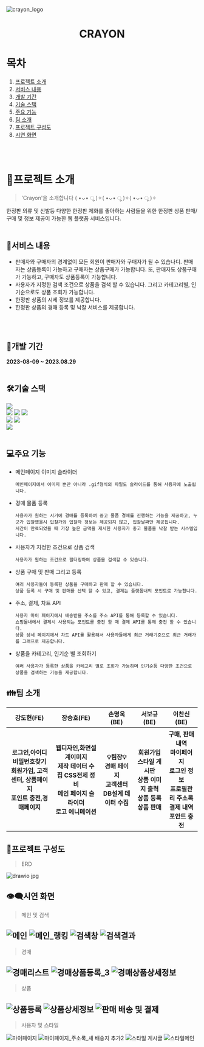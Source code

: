 ![crayon_logo](https://github.com/wuuuugi/shopping/assets/137017155/fff55294-d8ef-4f0b-805d-0bbda4a85ba3)
<div style="text-align: center;"><h1>CRAYON</h1></div>

# 목차
1. [프로젝트 소개](#프로젝트-소개)
2. [서비스 내용](#서비스-내용)
3. [개발 기간](#개발-기간)
4. [기술 스택](#기술-스택)
5. [주요 기능](#주요-기능)
6. [팀 소개](#팀-소개)
7. [프로젝트 구성도](#프로젝트-구성도)
8. [시연 화면](#시연-화면)
<br>
<br>

# 📖프로젝트 소개

> 'Crayon'을 소개합니다 ( •⌄• ू )✧( •⌄• ू )✧( •⌄• ू )✧
> 
한정판 의류 및 신발등 다양한 한정판 제화를 좋아하는 사람들을 위한 한정판 상품 판매/구매 및 정보 제공이 가능한 웹 플랫폼 서비스입니다.
<br>
<br>

## 📜서비스 내용

- 판매자와 구매자의 경계없이 모든 회원이 판매자와 구매자가 될 수 있습나디. 판매자는 상품등록이 가능하고 구매자는 상품구매가 가능합니다. 또, 판매자도 상품구매가 가능하고, 구매자도 상품등록이 가능합니다.
- 사용자가 지정한 검색 조건으로 상품을 검색 할 수 있습니다. 그리고 카테고리별, 인기순으로도 상품 조회가 가능합니다.
- 한정판 상품의 시세 정보를 제공합니다.
- 한정판 상품의 경매 등록 및 낙찰 서비스를 제공합니다.
<br>
<br>

## 📆개발 기간 
<b>2023-08-09 ~ 2023.08.29</b>
<br>
<br>


## 🛠기술 스택

<div><img src="https://img.shields.io/badge/Spring Boot-6DB33F?style=for-the-badge&logo=Spring Boot&logoColor=white"></div>
<div><img src="https://img.shields.io/badge/HTML-0175C2?style=for-the-badge&logo=dart&logoColor=white"> <img src="https://img.shields.io/badge/CSS-1572B6?style=for-the-badge&logo=CSS3&logoColor=white">  <img src="https://img.shields.io/badge/Java Script-F7DF1E?style=for-the-badge&logo=JavaScript&logoColor=white"></div>
<div><img src="https://img.shields.io/badge/Vue.js-4FC08D?style=for-the-badge&logo=Vue.js&logoColor=white">  <img src="https://img.shields.io/badge/jQuery-0769AD?style=for-the-badge&logo=jQuery&logoColor=white"></div>
<img src="https://img.shields.io/badge/MySQL-4479A1?style=for-the-badge&logo=MySQL&logoColor=white">
<br>
<br>

## 💻주요 기능
- 메인페이지 이미지 슬라이더
  ```
  메인페이지에서 이미지 뿐만 아니라 .gif형식의 파일도 슬라이드를 통해 사용자에 노출됩니다.
  ```
- 경매 물품 등록
  ```
  사용자가 원하는 시기에 경매를 등록하여 중고 물품 경매를 진행하는 기능을 제공하고, 누군가 입찰했을시 입찰가와 입찰자 정보는 제공되지 않고, 입찰날짜만 제공됩니다.
  시간이 만료되었을 때 가장 높은 금액을 제시한 사용자가 중고 물품을 낙찰 받는 시스템입니다.
  ```
- 사용자가 지정한 조건으로 상품 검색
  ```
  사용자가 원하는 조건으로 필터링하여 상품을 검색할 수 있습니다.
  ```
- 상품 구매 및 판매 그리고 등록
  ```
  여러 사용자들이 등록한 상품을 구매하고 판매 할 수 있습니다.
  상품 등록 시 구매 및 판매를 선택 할 수 있고, 결제는 플랫폼내의 포인트로 가능합니다.
  ```
- 주소, 결제, 차트 API
  ```
  사용자 마이 페이지에서 배송받을 주소를 주소 API를 통해 등록할 수 있습니다.
  쇼핑몰내에서 결제시 사용되는 포인트를 충전 할 때 결제 API를 통해 충전 할 수 있습니다.
  상품 상세 페이지에서 차트 API를 활용해서 사용자들에게 최근 거래기준으로 최근 거래가를 그래프로 제공합니다.
  ```
- 상품을 카테고리, 인기순 별 조회하기
  ```
  여러 사용자가 등록한 상품을 카테고리 별로 조회가 가능하며 인기순등 다양한 조건으로 상품을 검색하는 기능을 제공합니다.
  ```
## 👪팀 소개
<table>
  <tr>
    <th>강도현(FE)</th>
    <th>장승호(FE)</th>
    <th>손명욱(BE)</th>
    <th>서보규(BE)</th>
    <th>이찬신(BE)</th>
  </tr>
  <tr>
    <th>
      <div>로그인,아이디 비밀번호찾기</div>
      <div>회원가입, 고객센터, 상품페이지</div>
      <div>포인트 충전,경매페이지</div>
    </th>
    <th>
      <div>웹디자인,화면설계이미지</div>
      <div>제작 데이터 수집 CSS전제 정비</div>
      <div>메인 페이지 슬라이더</div>
      <div>로고 에니메이션</div>
    </th>
    <th>
      <div>💡팀장💡</div>
      <div>경매 페이지</div>
      <div>고객센터</div>
      <div>DB설계 데이터 수집</div>
    </th>
    <th>
      <div>회원가입</div>
      <div>스타일 게시판</div>
      <div>상품 이미지 출력</div>
      <div>상품 등록</div>
      <div>상품 판매</div>
    </th>
    <th>
      <div>구매, 판매 내역</div>
      <div>마이페이지</div>
      <div>로그인 정보</div>
      <div>프로필관리 주소록</div>
      <div>결제 내역</div>
      <div>포안트 충전</div>
    </th>
  </tr>
</table>

## 📂프로젝트 구성도
> ERD
> 
![drawio jpg](https://github.com/wuuuugi/shopping/assets/137017155/2eb4e19a-075a-4170-a5c7-095fef310907)

## 👁‍🗨시연 화면
> 메인 및 검색
> 
![메인](https://github.com/wuuuugi/shopping/assets/137017155/9f8aea7e-3ad8-4d59-bc6d-a58a6efc0680)
![메인_랭킹](https://github.com/wuuuugi/shopping/assets/137017155/b0aec8e4-dba8-4e75-8179-7b6637a863a7)
![검색창](https://github.com/wuuuugi/shopping/assets/137017155/6aee5501-efa4-41cb-9f1a-a3d9a8a39e28)
![검색결과](https://github.com/wuuuugi/shopping/assets/137017155/fd689e38-03f4-4ee0-a395-a09556ecd1b3)
---
> 경매
> 
![경매리스트](https://github.com/wuuuugi/shopping/assets/137017155/927f7c33-96ae-47b2-86c8-5b2c8a70c94d)
![경매상품등록_3](https://github.com/wuuuugi/shopping/assets/137017155/bbd210c0-f180-4006-b9be-b2d1940b2c2e)
![경매상품상세정보](https://github.com/wuuuugi/shopping/assets/137017155/68764c39-28fd-45af-b8f7-139bfdb2eb87)
---
> 상품
>
![상품등록](https://github.com/wuuuugi/shopping/assets/137017155/ead6ad49-a10a-44be-a99b-11687a4551e8)
![상품상세정보](https://github.com/wuuuugi/shopping/assets/137017155/4d212d61-69a0-4ec6-b6f5-ec898717e49b)
![판매 배송 및 결제](https://github.com/wuuuugi/shopping/assets/137017155/4e4f1d33-58dc-4dbe-af4c-3741310de70d)
---
> 사용자 및 스타일
> 
![마이페이지](https://github.com/wuuuugi/shopping/assets/137017155/067585b3-24c9-4228-8f44-9cc5345408bd)
![마이페이지_주소록_새 배송지 추가2](https://github.com/wuuuugi/shopping/assets/137017155/d16061f9-19db-4083-a5f7-f11b579fafd8)
![스타일 게시글](https://github.com/wuuuugi/shopping/assets/137017155/8f1ef33e-2120-4ac9-9f6b-f164c6b7a40c)
![스타일메인](https://github.com/wuuuugi/shopping/assets/137017155/830026e4-2ffb-4a39-9b7e-6bd6f1bec2f8)
